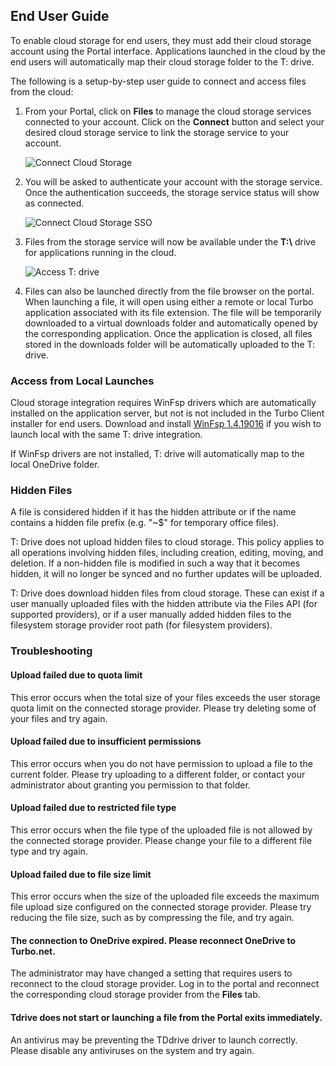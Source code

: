 ## End User Guide

To enable cloud storage for end users, they must add their cloud storage account using the Portal interface. Applications launched in the cloud by the end users will automatically map their cloud storage folder to the T: drive.

The following is a setup-by-step user guide to connect and access files from the cloud:

1. From your Portal, click on **Files** to manage the cloud storage services connected to your account. Click on the **Connect** button and select your desired cloud storage service to link the storage service to your account.

   ![Connect Cloud Storage](https://hub.turbo.net/images/docs/connect-cloud-storage.png)

2. You will be asked to authenticate your account with the storage service. Once the authentication succeeds, the storage service status will show as connected.

   ![Connect Cloud Storage SSO](https://hub.turbo.net/images/docs/connect-cloud-storage-2.png)

3. Files from the storage service will now be available under the **T:\\** drive for applications running in the cloud.

   ![Access T: drive](https://hub.turbo.net/images/docs/access-t-drive.png)

4. Files can also be launched directly from the file browser on the portal. When launching a file, it will open using either a remote or local Turbo application associated with its file extension. The file will be temporarily downloaded to a virtual downloads folder and automatically opened by the corresponding application. Once the application is closed, all files stored in the downloads folder will be automatically uploaded to the T: drive.

### Access from Local Launches

Cloud storage integration requires WinFsp drivers which are automatically installed on the application server, but not is not included in the Turbo Client installer for end users. Download and install [WinFsp 1.4.19016](https://github.com/billziss-gh/winfsp/releases/download/v1.4/winfsp-1.4.19016.msi) if you wish to launch local with the same T: drive integration.

If WinFsp drivers are not installed, T: drive will automatically map to the local OneDrive folder.

### Hidden Files

A file is considered hidden if it has the hidden attribute or if the name contains a hidden file prefix (e.g. "~$" for temporary office files).

T: Drive does not upload hidden files to cloud storage. This policy applies to all operations involving hidden files, including creation, editing, moving, and deletion. If a non-hidden file is modified in such a way that it becomes hidden, it will no longer be synced and no further updates will be uploaded.

T: Drive does download hidden files from cloud storage. These can exist if a user manually uploaded files with the hidden attribute via the Files API (for supported providers), or if a user manually added hidden files to the filesystem storage provider root path (for filesystem providers).

### Troubleshooting

#### Upload failed due to quota limit

This error occurs when the total size of your files exceeds the user storage quota limit on the connected storage provider. Please try deleting some of your files and try again.

#### Upload failed due to insufficient permissions

This error occurs when you do not have permission to upload a file to the current folder. Please try uploading to a different folder, or contact your administrator about granting you permission to that folder.

#### Upload failed due to restricted file type

This error occurs when the file type of the uploaded file is not allowed by the connected storage provider. Please change your file to a different file type and try again.

#### Upload failed due to file size limit

This error occurs when the size of the uploaded file exceeds the maximum file upload size configured on the connected storage provider. Please try reducing the file size, such as by compressing the file, and try again.

#### The connection to OneDrive expired. Please reconnect OneDrive to Turbo.net.

The administrator may have changed a setting that requires users to reconnect to the cloud storage provider. Log in to the portal and reconnect the corresponding cloud storage provider from the **Files** tab.

#### Tdrive does not start or launching a file from the Portal exits immediately.

An antivirus may be preventing the TDdrive driver to launch correctly. Please disable any antiviruses on the system and try again.
